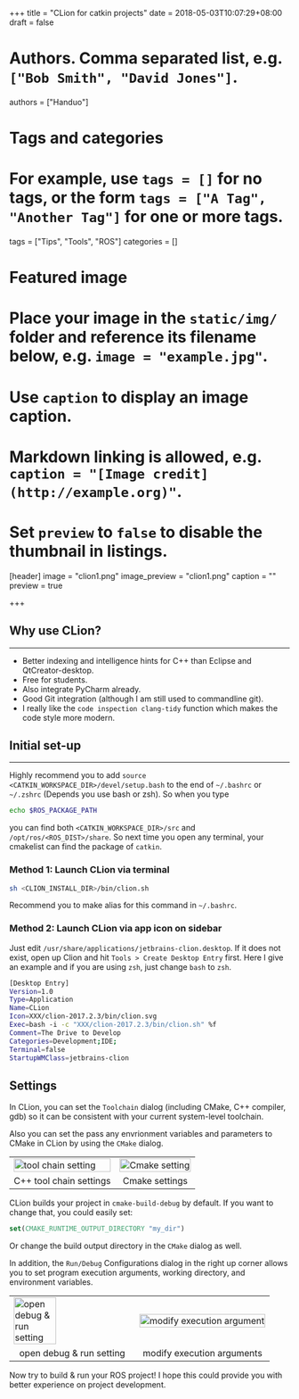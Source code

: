 +++
title = "CLion for catkin projects"
date = 2018-05-03T10:07:29+08:00
draft = false

# Authors. Comma separated list, e.g. `["Bob Smith", "David Jones"]`.
authors = ["Handuo"]

# Tags and categories
# For example, use `tags = []` for no tags, or the form `tags = ["A Tag", "Another Tag"]` for one or more tags.
tags = ["Tips", "Tools", "ROS"]
categories = []

# Featured image
# Place your image in the `static/img/` folder and reference its filename below, e.g. `image = "example.jpg"`.
# Use `caption` to display an image caption.
#   Markdown linking is allowed, e.g. `caption = "[Image credit](http://example.org)"`.
# Set `preview` to `false` to disable the thumbnail in listings.
[header]
image = "clion1.png"
image_preview = "clion1.png"
caption = ""
preview = true

+++

## Why use CLion?
---
- Better indexing and intelligence hints for C++ than Eclipse and QtCreator-desktop.
- Free for students.
- Also integrate PyCharm already.
- Good Git integration (although I am still used to commandline git).
- I really like the `code inspection clang-tidy` function which makes the code style more modern.

## Initial set-up
---

Highly recommend you to add `source <CATKIN_WORKSPACE_DIR>/devel/setup.bash` to the end of `~/.bashrc` or `~/.zshrc` (Depends you use bash or zsh). So when you type

```bash
echo $ROS_PACKAGE_PATH
```
you can find both `<CATKIN_WORKSPACE_DIR>/src` and `/opt/ros/<ROS_DIST>/share`. So next time you open any terminal, your cmakelist can find the package of `catkin`. 

### Method 1: Launch CLion via terminal

```bash
sh <CLION_INSTALL_DIR>/bin/clion.sh
```
Recommend you to make alias for this command in `~/.bashrc`.

### Method 2: Launch CLion via app icon on sidebar

Just edit `/usr/share/applications/jetbrains-clion.desktop`. If it does not exist, open up Clion and hit `Tools > Create Desktop Entry` first. Here I give an example and if you are using `zsh`, just change `bash` to `zsh`.

```bash
[Desktop Entry]
Version=1.0
Type=Application
Name=CLion
Icon=XXX/clion-2017.2.3/bin/clion.svg
Exec=bash -i -c "XXX/clion-2017.2.3/bin/clion.sh" %f
Comment=The Drive to Develop
Categories=Development;IDE;
Terminal=false
StartupWMClass=jetbrains-clion
```

## Settings

In CLion, you can set the `Toolchain` dialog (including CMake, C++ compiler, gdb) so it can be consistent with your current system-level toolchain.

Also you can set the pass any envrionment variables and parameters to CMake in CLion by using the `CMake` dialog.

<table>
    <tbody>
        <tr>
            <td>
                <img src="https://gitlab.com/handuo/msc_storage/uploads/8dfc0acb4cc40bf7ded20489f98086d2/toolchain.png" alt="tool chain setting" width="100%">
            </td>
            <td>
                <img src="https://gitlab.com/handuo/msc_storage/uploads/c190b9f472836b6993821df80cd27af6/cmake.png" alt="Cmake setting" width="100%">
            </td>
        </tr>
        <tr align="center">
            <td>C++ tool chain settings</td>
            <td>Cmake settings</td>
        </tr>
    </tbody>
</table>

CLion builds your project in `cmake-build-debug` by default. If you want to change that, you could easily set:
```CMake
set(CMAKE_RUNTIME_OUTPUT_DIRECTORY "my_dir")
```
Or change the build output directory in the `CMake` dialog as well.

In addition, the `Run/Debug` Configurations dialog in the right up corner allows you to set program execution arguments, working directory, and environment variables.

<table>
    <tbody>
        <tr>
            <td>
                <img src="https://gitlab.com/handuo/msc_storage/uploads/a51009514844b403224fee6e25f056ea/menu_setting.png" alt="open debug & run setting" width="60%">
            </td>
            <td>
                <img src="https://gitlab.com/handuo/msc_storage/uploads/843d191d2e1d8fdef1a15b6aa0b11059/debug_setting.png" alt="modify execution argument" width="100%">
            </td>
        </tr>
        <tr align="center">
            <td>open debug & run setting</td>
            <td>modify execution arguments</td>
        </tr>
    </tbody>
</table>

Now try to build & run your ROS project! I hope this could provide you with better experience on project development.